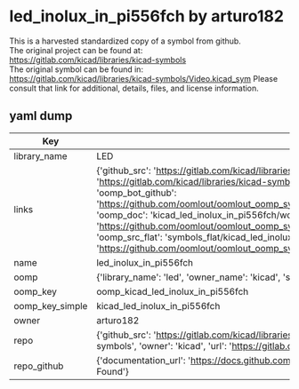 # led_inolux_in_pi556fch by arturo182  
This is a harvested standardized copy of a symbol from github.  
The original project can be found at:  
https://gitlab.com/kicad/libraries/kicad-symbols  
The original symbol can be found in:
https://gitlab.com/kicad/libraries/kicad-symbols/Video.kicad_sym
Please consult that link for additional, details, files, and license information.  
## yaml dump  
| Key | Value |  
| --- | --- |  
| library_name | LED |  
| links | {'github_src': 'https://gitlab.com/kicad/libraries/kicad-symbols/Video.kicad_sym', 'github_src_repo': 'https://gitlab.com/kicad/libraries/kicad-symbols', 'oomp_bot': 'kicad_led_inolux_in_pi556fch/working', 'oomp_bot_github': 'https://github.com/oomlout/oomlout_oomp_symbol_bot/tree/main/kicad_led_inolux_in_pi556fch/working', 'oomp_doc': 'kicad_led_inolux_in_pi556fch/working', 'oomp_doc_github': 'https://github.com/oomlout/oomlout_oomp_symbol_doc/tree/main/kicad_led_inolux_in_pi556fch/working', 'oomp_src_flat': 'symbols_flat/kicad_led_inolux_in_pi556fch/working', 'oomp_src_flat_github': 'https://github.com/oomlout/oomlout_oomp_symbol_src/tree/main/kicad_led_inolux_in_pi556fch/working'} |  
| name | led_inolux_in_pi556fch |  
| oomp | {'library_name': 'led', 'owner_name': 'kicad', 'symbol_name': 'led_inolux_in_pi556fch'} |  
| oomp_key | oomp_kicad_led_inolux_in_pi556fch |  
| oomp_key_simple | kicad_led_inolux_in_pi556fch |  
| owner | arturo182 |  
| repo | {'github_src': 'https://gitlab.com/kicad/libraries/kicad-symbols/Video.kicad_sym', 'name': 'libraries/kicad-symbols', 'owner': 'kicad', 'url': 'https://gitlab.com/kicad/libraries/kicad-symbols'} |  
| repo_github | {'documentation_url': 'https://docs.github.com/rest/repos/repos#get-a-repository', 'message': 'Not Found'} |  

